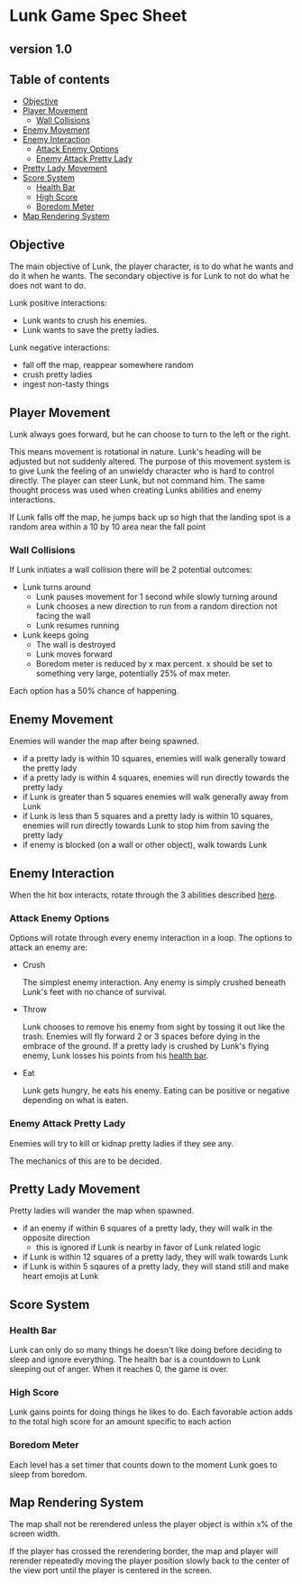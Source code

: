 # Lunk Game Spec Sheet
## version 1.0

## Table of contents
- [Objective](#objective)
- [Player Movement](#player-movement)
    - [Wall Collisions](#wall-collisions)
- [Enemy Movement](#enemy-movement)
- [Enemy Interaction](#enemy-interaction)
    - [Attack Enemy Options](#attack-enemy-options)
    - [Enemy Attack Pretty Lady](#enemy-attack-pretty-lady)
- [Pretty Lady Movement](#pretty-lady-movement)
- [Score System](#score-system)
    - [Health Bar](#health-bar)
    - [High Score](#high-score)
    - [Boredom Meter](#boredom-meter)
- [Map Rendering System](#map-rendering-system)


## Objective
The main objective of Lunk, the player character, is to do what he wants and do it when he wants.
The secondary objective is for Lunk to not do what he does not want to do.

Lunk positive interactions:
* Lunk wants to crush his enemies.
* Lunk wants to save the pretty ladies.


Lunk negative interactions:
* fall off the map, reappear somewhere random
* crush pretty ladies
* ingest non-tasty things


## Player Movement
Lunk always goes forward, but he can choose to turn to the left or the right.

This means movement is rotational in nature. Lunk's heading will be adjusted but not suddenly altered. The purpose of this movement system is to give Lunk the feeling of an unwieldy character who is hard to control directly. The player can steer Lunk, but not command him. The same thought process was used when creating Lunks abilities and enemy interactions.

If Lunk falls off the map, he jumps back up so high that the landing spot is a random area within a 10 by 10 area near the fall point

### Wall Collisions
If Lunk initiates a wall collision there will be 2 potential outcomes:
* Lunk turns around
  * Lunk pauses movement for 1 second while slowly turning around
  * Lunk chooses a new direction to run from a random direction not facing the wall
  * Lunk resumes running
* Lunk keeps going
  * The wall is destroyed
  * Lunk moves forward
  * Boredom meter is reduced by x max percent. x should be set to something very large, potentially 25% of max meter.

Each option has a 50% chance of happening.

## Enemy Movement
Enemies will wander the map after being spawned.

* if a pretty lady is within 10 squares, enemies will walk generally toward the pretty lady
* if a pretty lady is within 4 squares, enemies will run directly towards the pretty lady
* if Lunk is greater than 5 squares enemies will walk generally away from Lunk
* if Lunk is less than 5 squares and a pretty lady is within 10 squares, enemies will run directly towards Lunk to stop him from saving the pretty lady
* if enemy is blocked (on a wall or other object), walk towards Lunk

## Enemy Interaction
When the hit box interacts, rotate through the 3 abilities described [here](#attack-enemy-options).

### Attack Enemy Options
Options will rotate through every enemy interaction in a loop. The options to attack an enemy are:
* Crush

  The simplest enemy interaction. Any enemy is simply crushed beneath Lunk's feet with no chance of survival.
* Throw

  Lunk chooses to remove his enemy from sight by tossing it out like the trash. Enemies will fly forward 2 or 3 spaces before dying in the embrace of the ground.
If a pretty lady is crushed by Lunk's flying enemy, Lunk losses his points from his [health bar](#health-bar).
* Eat

  Lunk gets hungry, he eats his enemy. Eating can be positive or negative depending on what is eaten.

### Enemy Attack Pretty Lady
Enemies will try to kill or kidnap pretty ladies if they see any.

The mechanics of this are to be decided.

## Pretty Lady Movement
Pretty ladies will wander the map when spawned.

* if an enemy if within 6 squares of a pretty lady, they will walk in the opposite direction
    * this is ignored if Lunk is nearby in favor of Lunk related logic
* if Lunk is within 12 squares of a pretty lady, they will walk towards Lunk
* if Lunk is within 5 sqaures of a pretty lady, they will stand still and make heart emojis at Lunk 

## Score System
### Health Bar
Lunk can only do so many things he doesn't like doing before deciding to sleep and ignore everything.
The health bar is a countdown to Lunk sleeping out of anger. When it reaches 0, the game is over.

### High Score
Lunk gains points for doing things he likes to do.
Each favorable action adds to the total high score for an amount specific to each action

### Boredom Meter
Each level has a set timer that counts down to the moment Lunk goes to sleep from boredom.

## Map Rendering System
The map shall not be rerendered unless the player object is within x% of the screen width.

If the player has crossed the rerendering border, the map and player will rerender repeatedly moving the player position slowly back to the center of the view port until the player is centered in the screen. 
